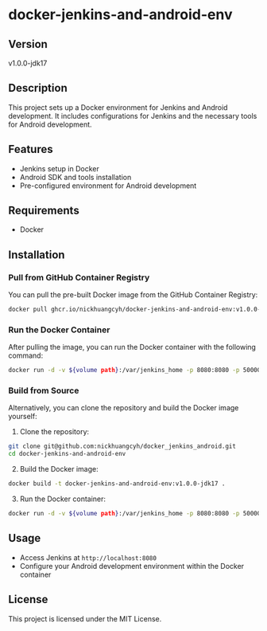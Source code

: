 # docker-jenkins-and-android-env

## Version

v1.0.0-jdk17

## Description

This project sets up a Docker environment for Jenkins and Android development. It includes configurations for Jenkins and the necessary tools for Android development.

## Features

* Jenkins setup in Docker
* Android SDK and tools installation
* Pre-configured environment for Android development

## Requirements

* Docker

## Installation

### Pull from GitHub Container Registry

You can pull the pre-built Docker image from the GitHub Container Registry:

```sh
docker pull ghcr.io/nickhuangcyh/docker-jenkins-and-android-env:v1.0.0-jdk17
```

### Run the Docker Container

After pulling the image, you can run the Docker container with the following command:

```sh
docker run -d -v ${volume path}:/var/jenkins_home -p 8080:8080 -p 50000:50000 ghcr.io/nickhuangcyh/docker-jenkins-and-android-env:v1.0.0-jdk17
```

### Build from Source

Alternatively, you can clone the repository and build the Docker image yourself:
1. Clone the repository:
    

```sh
git clone git@github.com:nickhuangcyh/docker_jenkins_android.git
cd docker-jenkins-and-android-env
```

2. Build the Docker image:
    

```sh
docker build -t docker-jenkins-and-android-env:v1.0.0-jdk17 .
```

3. Run the Docker container:
    

```sh
docker run -d -v ${volume path}:/var/jenkins_home -p 8080:8080 -p 50000:50000 docker-jenkins-and-android-env:v1.0.0-jdk17
```

## Usage

* Access Jenkins at `http://localhost:8080`
* Configure your Android development environment within the Docker container

## License

This project is licensed under the MIT License.
